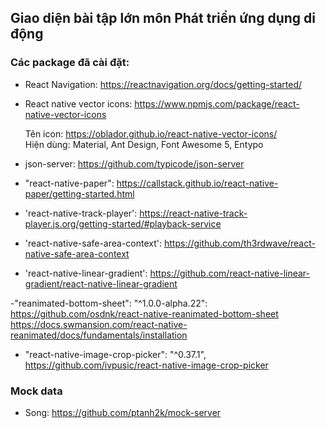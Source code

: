 ## Giao diện bài tập lớn môn Phát triển ứng dụng di động

### Các package đã cài đặt:

- React Navigation:
  https://reactnavigation.org/docs/getting-started/

- React native vector icons:
  https://www.npmjs.com/package/react-native-vector-icons <br />

  Tên icon: https://oblador.github.io/react-native-vector-icons/ <br />
  Hiện dùng: Material, Ant Design, Font Awesome 5, Entypo <br />

- json-server:
  https://github.com/typicode/json-server

- "react-native-paper":
  https://callstack.github.io/react-native-paper/getting-started.html <br/>

- 'react-native-track-player':
  https://react-native-track-player.js.org/getting-started/#playback-service

- 'react-native-safe-area-context':
  https://github.com/th3rdwave/react-native-safe-area-context

- 'react-native-linear-gradient':
  https://github.com/react-native-linear-gradient/react-native-linear-gradient

-"reanimated-bottom-sheet": "^1.0.0-alpha.22":
  https://github.com/osdnk/react-native-reanimated-bottom-sheet
  https://docs.swmansion.com/react-native-reanimated/docs/fundamentals/installation
- "react-native-image-crop-picker": "^0.37.1",
  https://github.com/ivpusic/react-native-image-crop-picker


### Mock data

- Song: https://github.com/ptanh2k/mock-server
